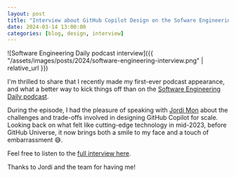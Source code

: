 ```yaml
---
layout: post
title: "Interview about GitHub Copilot Design on the Sofware Engineering Daily podcast"
date: 2024-03-14 13:00:00
categories: [blog, design, interview]
---
```


![Software Engineering Daily podcast interview]({{ "/assets/images/posts/2024/software-engineering-interview.png" | relative_url }})

I'm thrilled to share that I recently made my first-ever podcast appearance, and what a better way to kick things off than on the [Software Engineering Daily podcast](https://softwareengineeringdaily.com/2024/03/14/design-at-github-copilot-with-adrian-mato-gondelle/).

During the episode, I had the pleasure of speaking with [Jordi Mon](https://twitter.com/JordiMonPMM) about the challenges and trade-offs involved in designing GitHub Copilot for scale. Looking back on what felt like cutting-edge technology in mid-2023, before GitHub Universe, it now brings both a smile to my face and a touch of embarrassment 😅.

Feel free to listen to the [full interview here](https://softwareengineeringdaily.com/2024/03/14/design-at-github-copilot-with-adrian-mato-gondelle/).

Thanks to Jordi and the team for having me!
